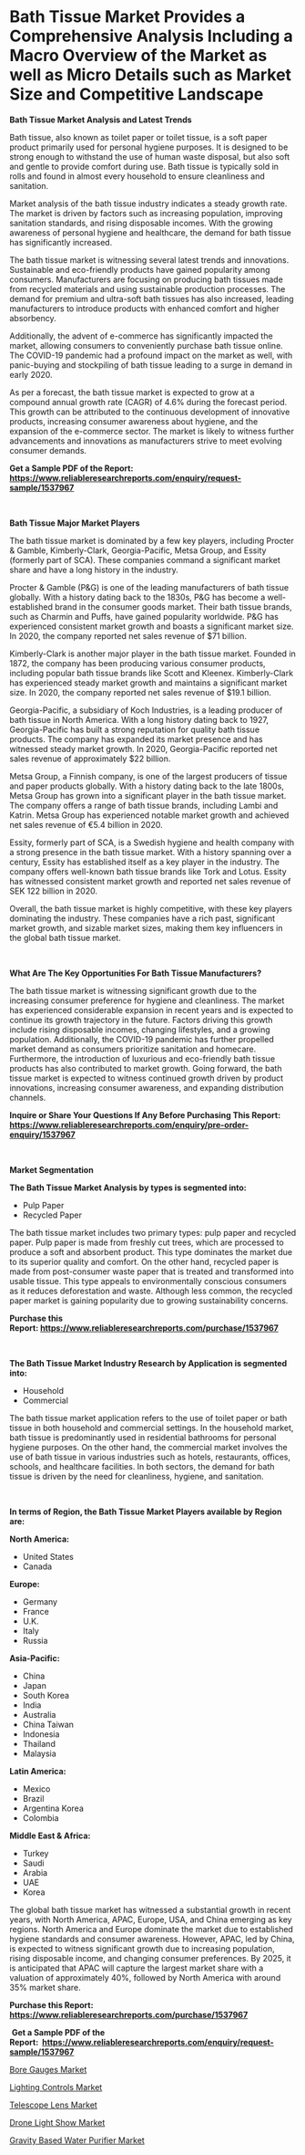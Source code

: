 <p><h1>Bath Tissue Market Provides a Comprehensive Analysis Including a Macro Overview of the Market as well as Micro Details such as Market Size and Competitive Landscape</h1></p><p><strong>Bath Tissue Market Analysis and Latest Trends</strong></p>
<p><p>Bath tissue, also known as toilet paper or toilet tissue, is a soft paper product primarily used for personal hygiene purposes. It is designed to be strong enough to withstand the use of human waste disposal, but also soft and gentle to provide comfort during use. Bath tissue is typically sold in rolls and found in almost every household to ensure cleanliness and sanitation.</p><p>Market analysis of the bath tissue industry indicates a steady growth rate. The market is driven by factors such as increasing population, improving sanitation standards, and rising disposable incomes. With the growing awareness of personal hygiene and healthcare, the demand for bath tissue has significantly increased.</p><p>The bath tissue market is witnessing several latest trends and innovations. Sustainable and eco-friendly products have gained popularity among consumers. Manufacturers are focusing on producing bath tissues made from recycled materials and using sustainable production processes. The demand for premium and ultra-soft bath tissues has also increased, leading manufacturers to introduce products with enhanced comfort and higher absorbency.</p><p>Additionally, the advent of e-commerce has significantly impacted the market, allowing consumers to conveniently purchase bath tissue online. The COVID-19 pandemic had a profound impact on the market as well, with panic-buying and stockpiling of bath tissue leading to a surge in demand in early 2020.</p><p>As per a forecast, the bath tissue market is expected to grow at a compound annual growth rate (CAGR) of 4.6% during the forecast period. This growth can be attributed to the continuous development of innovative products, increasing consumer awareness about hygiene, and the expansion of the e-commerce sector. The market is likely to witness further advancements and innovations as manufacturers strive to meet evolving consumer demands.</p></p>
<p><strong>Get a Sample PDF of the Report:&nbsp; <a href="https://www.reliableresearchreports.com/enquiry/request-sample/1537967">https://www.reliableresearchreports.com/enquiry/request-sample/1537967</a></strong></p>
<p>&nbsp;</p>
<p><strong>Bath Tissue Major Market Players</strong></p>
<p><p>The bath tissue market is dominated by a few key players, including Procter & Gamble, Kimberly-Clark, Georgia-Pacific, Metsa Group, and Essity (formerly part of SCA). These companies command a significant market share and have a long history in the industry.</p><p>Procter & Gamble (P&G) is one of the leading manufacturers of bath tissue globally. With a history dating back to the 1830s, P&G has become a well-established brand in the consumer goods market. Their bath tissue brands, such as Charmin and Puffs, have gained popularity worldwide. P&G has experienced consistent market growth and boasts a significant market size. In 2020, the company reported net sales revenue of $71 billion.</p><p>Kimberly-Clark is another major player in the bath tissue market. Founded in 1872, the company has been producing various consumer products, including popular bath tissue brands like Scott and Kleenex. Kimberly-Clark has experienced steady market growth and maintains a significant market size. In 2020, the company reported net sales revenue of $19.1 billion.</p><p>Georgia-Pacific, a subsidiary of Koch Industries, is a leading producer of bath tissue in North America. With a long history dating back to 1927, Georgia-Pacific has built a strong reputation for quality bath tissue products. The company has expanded its market presence and has witnessed steady market growth. In 2020, Georgia-Pacific reported net sales revenue of approximately $22 billion.</p><p>Metsa Group, a Finnish company, is one of the largest producers of tissue and paper products globally. With a history dating back to the late 1800s, Metsa Group has grown into a significant player in the bath tissue market. The company offers a range of bath tissue brands, including Lambi and Katrin. Metsa Group has experienced notable market growth and achieved net sales revenue of €5.4 billion in 2020.</p><p>Essity, formerly part of SCA, is a Swedish hygiene and health company with a strong presence in the bath tissue market. With a history spanning over a century, Essity has established itself as a key player in the industry. The company offers well-known bath tissue brands like Tork and Lotus. Essity has witnessed consistent market growth and reported net sales revenue of SEK 122 billion in 2020.</p><p>Overall, the bath tissue market is highly competitive, with these key players dominating the industry. These companies have a rich past, significant market growth, and sizable market sizes, making them key influencers in the global bath tissue market.</p></p>
<p>&nbsp;</p>
<p><strong>What Are The Key Opportunities For Bath Tissue Manufacturers?</strong></p>
<p><p>The bath tissue market is witnessing significant growth due to the increasing consumer preference for hygiene and cleanliness. The market has experienced considerable expansion in recent years and is expected to continue its growth trajectory in the future. Factors driving this growth include rising disposable incomes, changing lifestyles, and a growing population. Additionally, the COVID-19 pandemic has further propelled market demand as consumers prioritize sanitation and homecare. Furthermore, the introduction of luxurious and eco-friendly bath tissue products has also contributed to market growth. Going forward, the bath tissue market is expected to witness continued growth driven by product innovations, increasing consumer awareness, and expanding distribution channels.</p></p>
<p><strong>Inquire or Share Your Questions If Any Before Purchasing This Report: <a href="https://www.reliableresearchreports.com/enquiry/pre-order-enquiry/1537967">https://www.reliableresearchreports.com/enquiry/pre-order-enquiry/1537967</a></strong></p>
<p>&nbsp;</p>
<p><strong>Market Segmentation</strong></p>
<p><strong>The Bath Tissue Market Analysis by types is segmented into:</strong></p>
<p><ul><li>Pulp Paper</li><li>Recycled Paper</li></ul></p>
<p><p>The bath tissue market includes two primary types: pulp paper and recycled paper. Pulp paper is made from freshly cut trees, which are processed to produce a soft and absorbent product. This type dominates the market due to its superior quality and comfort. On the other hand, recycled paper is made from post-consumer waste paper that is treated and transformed into usable tissue. This type appeals to environmentally conscious consumers as it reduces deforestation and waste. Although less common, the recycled paper market is gaining popularity due to growing sustainability concerns.</p></p>
<p><strong>Purchase this Report:&nbsp;<a href="https://www.reliableresearchreports.com/purchase/1537967">https://www.reliableresearchreports.com/purchase/1537967</a></strong></p>
<p>&nbsp;</p>
<p><strong>The Bath Tissue Market Industry Research by Application is segmented into:</strong></p>
<p><ul><li>Household</li><li>Commercial</li></ul></p>
<p><p>The bath tissue market application refers to the use of toilet paper or bath tissue in both household and commercial settings. In the household market, bath tissue is predominantly used in residential bathrooms for personal hygiene purposes. On the other hand, the commercial market involves the use of bath tissue in various industries such as hotels, restaurants, offices, schools, and healthcare facilities. In both sectors, the demand for bath tissue is driven by the need for cleanliness, hygiene, and sanitation.</p></p>
<p>&nbsp;</p>
<p><strong>In terms of Region, the Bath Tissue Market Players available by Region are:</strong></p>
<p>
    <p> <strong> North America: </strong>
        <ul>
            <li>United States</li>
            <li>Canada</li>
        </ul>
        </p> 
    <p> <strong> Europe: </strong>
        <ul>
            <li>Germany</li>
            <li>France</li>
            <li>U.K.</li>
            <li>Italy</li>
            <li>Russia</li>
        </ul>
        </p> 
    <p> <strong> Asia-Pacific: </strong>
        <ul>
            <li>China</li>
            <li>Japan</li>
            <li>South Korea</li>
            <li>India</li>
            <li>Australia</li>
            <li>China Taiwan</li>
            <li>Indonesia</li>
            <li>Thailand</li>
            <li>Malaysia</li>
        </ul>
        </p> 
    <p> <strong> Latin America: </strong>
        <ul>
            <li>Mexico</li>
            <li>Brazil</li>
            <li>Argentina Korea</li>
            <li>Colombia</li>
        </ul>
        </p> 
    <p> <strong> Middle East & Africa: </strong>
        <ul>
            <li>Turkey</li>
            <li>Saudi</li>
            <li>Arabia</li>
            <li>UAE</li>
            <li>Korea</li>
        </ul>
    </p>
    </p>
<p><p>The global bath tissue market has witnessed a substantial growth in recent years, with North America, APAC, Europe, USA, and China emerging as key regions. North America and Europe dominate the market due to established hygiene standards and consumer awareness. However, APAC, led by China, is expected to witness significant growth due to increasing population, rising disposable income, and changing consumer preferences. By 2025, it is anticipated that APAC will capture the largest market share with a valuation of approximately 40%, followed by North America with around 35% market share.</p></p>
<p><strong>Purchase this Report: <a href="https://www.reliableresearchreports.com/purchase/1537967">https://www.reliableresearchreports.com/purchase/1537967</a></strong></p>
<p>&nbsp;<strong>Get a Sample PDF of the Report:&nbsp;&nbsp;<a href="https://www.reliableresearchreports.com/enquiry/request-sample/1537967">https://www.reliableresearchreports.com/enquiry/request-sample/1537967</a></strong></p>
<p><strong></strong></p>
<p><p><a href="https://github.com/vimar16th/Market-Research-Report-List-2/blob/main/bore-gauges-market.md">Bore Gauges Market</a></p><p><a href="https://github.com/luckyshygirl/Market-Research-Report-List-2/blob/main/lighting-controls-market.md">Lighting Controls Market</a></p><p><a href="https://github.com/sofayahoo2023/Market-Research-Report-List-2/blob/main/telescope-lens-market.md">Telescope Lens Market</a></p><p><a href="https://github.com/gdfhhhj/Market-Research-Report-List-2/blob/main/drone-light-show-market.md">Drone Light Show Market</a></p><p><a href="https://github.com/pizolina/Market-Research-Report-List-2/blob/main/gravity-based-water-purifier-market.md">Gravity Based Water Purifier Market</a></p></p>